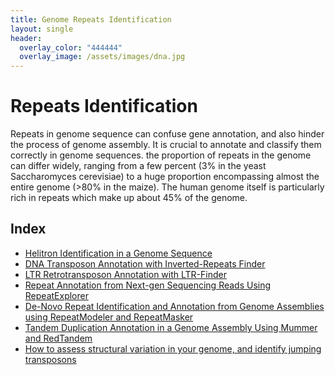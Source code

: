 ```yaml
---
title: Genome Repeats Identification
layout: single
header:
  overlay_color: "444444"
  overlay_image: /assets/images/dna.jpg
---
```


# Repeats Identification

Repeats in genome sequence  can confuse gene annotation, and also hinder the process of genome assembly. It is crucial to annotate and classify them correctly in genome sequences.
the proportion of repeats in the genome can differ widely, ranging from a few percent (3% in the yeast Saccharomyces cerevisiae) to a huge proportion encompassing almost the entire genome (>80% in the maize). The human genome itself is particularly rich in repeats which make up about 45% of the genome.


## Index

  * [Helitron Identification in a Genome Sequence](Helitron_Scanner.md)
  * [DNA Transposon Annotation with Inverted-Repeats Finder](InvertedRepeatsFinderForDNATransposonAnnotation.md)
  * [LTR Retrotransposon Annotation with LTR-Finder](LTRFinder.md)  
  * [Repeat Annotation from Next-gen Sequencing Reads Using RepeatExplorer](RepeatExplorer.md)
  * [De-Novo Repeat Identification and Annotation from Genome Assemblies using RepeatModeler and RepeatMasker](RepeatModeler_RepeatMasker.md)
  * [Tandem Duplication Annotation in a Genome Assembly Using Mummer and RedTandem](Tandem_Duplication_Detection.md)
  * [How to assess structural variation in your genome, and identify jumping transposons](How_To_Find_Transposon_Jumps_in_Reads.md)
